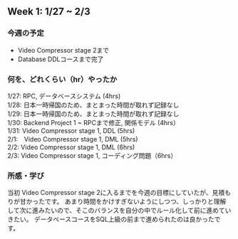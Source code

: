## Week 1: 1/27 ~ 2/3

### 今週の予定
- Video Compressor stage 2まで
- Database DDLコースまで完了

### 何を、どれくらい（hr）やったか

1/27: RPC, データベースシステム (4hrs)
<br>
1/28: 日本一時帰国のため、まとまった時間が取れず記録なし
<br>
1/29: 日本一時帰国のため、まとまった時間が取れず記録なし
<br>
1/30: Backend Project 1 ~ RPCまで修正, 関係モデル (4hrs）
<br>
1/31: Video Compressor stage 1, DDL (5hrs)
<br>
2/1:　Video Compressor stage 1, DML (5hrs)
<br>
2/2: Video Compressor stage 1, DML (6hrs)
<br>
2/3: Video Compressor stage 1, コーディング問題（6hrs）
<br>

### 所感・学び

当初 Video Compressor stage 2に入るまでを今週の目標にしていたが、見積もりが甘かったです。
あまり時間をかけすぎないようにしつつ、しっかりと理解して次に進みたいので、そこのバランスを自分の中でルール化して前に進めていきたい。
データベースコースをSQL上級の前まで進められたのは良かったです。
